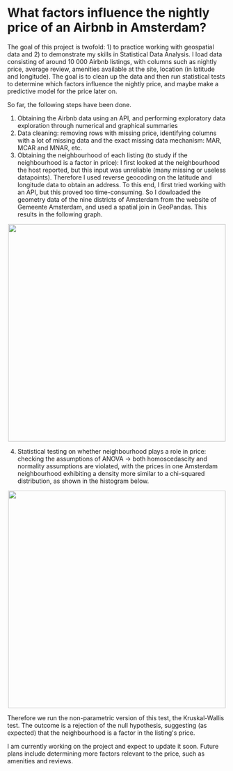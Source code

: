 # What factors influence the nightly price of an Airbnb in Amsterdam?

The goal of this project is twofold: 1) to practice working with geospatial data and 2) to demonstrate my skills in Statistical Data Analysis. I load data consisting of around 10 000 Airbnb listings, with columns such as nightly price, average review, amenities available at the site, location (in latitude and longitude). The goal is to clean up the data and then run statistical tests to determine which factors influence the nightly price, and maybe make a predictive model for the price later on. 

So far, the following steps have been done.

1) Obtaining the Airbnb data using an API, and performing exploratory data exploration through numerical and graphical summaries
2) Data cleaning: removing rows with missing price, identifying columns with a lot of missing data and the exact missing data mechanism: MAR, MCAR and MNAR, etc.
3) Obtaining the neighbourhood of each listing (to study if the neighbourhood is a factor in price):  I first looked at the neighbourhood the host reported, but this input was unreliable (many missing or useless datapoints). Therefore I used reverse geocoding on the latitude and longitude data to obtain an address. To this end, I first tried working with an API, but this proved too time-consuming. So I dowloaded the geometry data of the nine districts of Amsterdam from the website of Gemeente Amsterdam, and used a spatial join in GeoPandas. This results in the following graph.

<div align="center">
<img src = "https://github.com/user-attachments/assets/21ac0191-9e59-4b18-8e6e-89b82cf093c4" width = "500">
</div>


4) Statistical testing on whether neighbourhood plays a role in price: checking the assumptions of ANOVA -> both homoscedascity and normality assumptions are violated, with the prices in one Amsterdam neighbourhood exhibiting a density more similar to a chi-squared distribution, as shown in the histogram below.
   
<div align="center">
<img src = "https://github.com/user-attachments/assets/657b9e91-79f4-4a75-b05e-ac357267d3d2" width = "500">
</div>

Therefore we run the non-parametric version of this test, the Kruskal-Wallis test. The outcome is a rejection of the null hypothesis, suggesting (as expected) that the neighbourhood is a factor in the listing's price.

I am currently working on the project and expect to update it soon. Future plans include determining more factors relevant to the price, such as amenities and reviews. 
